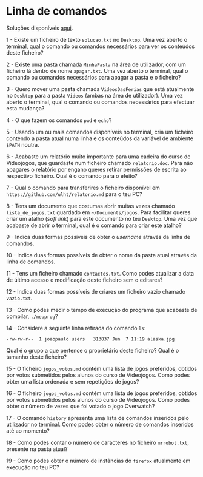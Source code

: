 # Linha de comandos

Soluções disponíveis [aqui](../solucoes/02_cmd_sol.md).

1 - Existe um ficheiro de texto `solucao.txt` no `Desktop`. Uma vez aberto o
terminal, qual o comando ou comandos necessários para ver os conteúdos deste
ficheiro?

2 - Existe uma pasta chamada `MinhaPasta` na área de utilizador, com um
ficheiro lá dentro de nome `apagar.txt`. Uma vez aberto o terminal, qual o
comando ou comandos necessários para apagar a pasta e o ficheiro?

3 - Quero mover uma pasta chamada `VideosDasFerias` que está atualmente no
`Desktop` para a pasta `Videos` (ambas na área de utilizador). Uma vez aberto o
terminal, qual o comando ou comandos necessários para efectuar esta mudança?

4 - O que fazem os comandos `pwd` e `echo`?

5 - Usando um ou mais comandos disponíveis no terminal, cria um ficheiro
contendo a pasta atual numa linha e os conteúdos da variável de ambiente
`$PATH` noutra.

6 - Acabaste um relatório muito importante para uma cadeira do curso de
Videojogos, que guardaste num ficheiro chamado `relatorio.doc`. Para não
apagares o relatório por engano queres retirar permissões de escrita ao
respectivo ficheiro. Qual é o comando para o efeito?

7 - Qual o comando para transferires o ficheiro disponível em
`https://github.com/ulht/relatorio.md` para o teu PC?

8 - Tens um documento que costumas abrir muitas vezes chamado
`lista_de_jogos.txt` guardado em `~/Documents/jogos`. Para facilitar queres
criar um atalho (_soft link_) para este documento no teu `Desktop`. Uma vez que
acabaste de abrir o terminal, qual é o comando para criar este atalho?

9 - Indica duas formas possíveis de obter o _username_ através da linha de
comandos.

10 - Indica duas formas possíveis de obter o nome da pasta atual através da
linha de comandos.

11 - Tens um ficheiro chamado `contactos.txt`. Como podes atualizar a data de
último acesso e modificação deste ficheiro sem o editares?

12 - Indica duas formas possíveis de criares um ficheiro vazio chamado
`vazio.txt`.

13 - Como podes medir o tempo de execução do programa que acabaste de
compilar, `./meuprog`?

14 - Considere a seguinte linha retirada do comando `ls`:

`-rw-rw-r--  1 joaopaulo users   313837 Jun  7 11:19 alaska.jpg`

Qual é o grupo a que pertence o proprietário deste ficheiro? Qual é o tamanho
deste ficheiro?

15 - O ficheiro `jogos_votos.md` contém uma lista de jogos preferidos,
obtidos por votos submetidos pelos alunos do curso de Videojogos. Como podes
obter uma lista ordenada e sem repetições de jogos?

16 - O ficheiro `jogos_votos.md` contém uma lista de jogos preferidos,
obtidos por votos submetidos pelos alunos do curso de Videojogos. Como podes
obter o número de vezes que foi votado o jogo Overwatch?

17 - O comando `history` apresenta uma lista de comandos inseridos pelo
utilizador no terminal. Como podes obter o número de comandos inseridos até ao
momento?

18 - Como podes contar o número de caracteres no ficheiro `mrrobot.txt`,
presente na pasta atual?

19 - Como podes obter o número de instâncias do `firefox` atualmente em
execução no teu PC?
